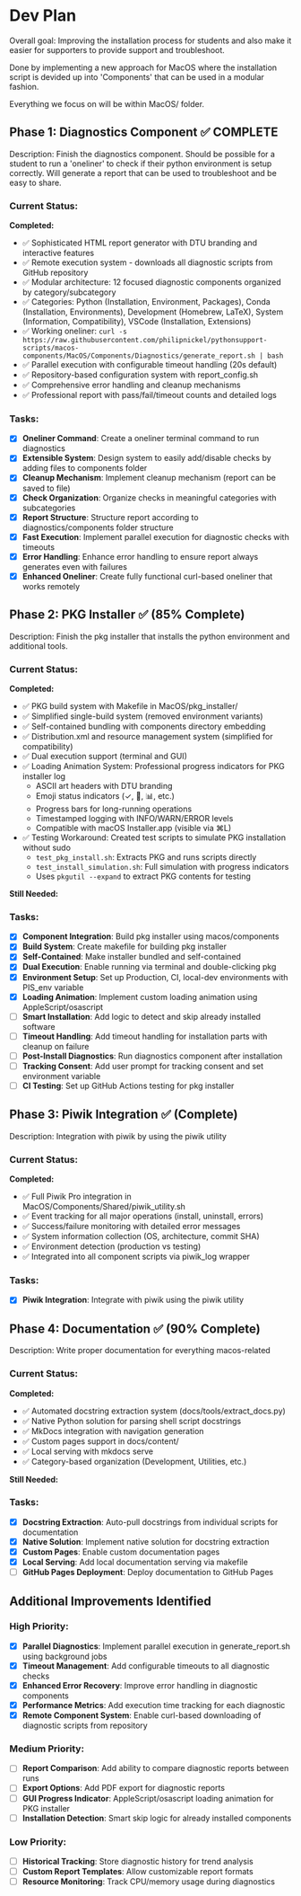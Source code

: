 # Dev Plan

Overall goal: 
Improving the installation process for students and also make it easier for supporters to provide support and troubleshoot. 

Done by implementing a new approach for MacOS where the installation script is devided up into 'Components' that can be used in a modular fashion. 

Everything we focus on will be within MacOS/ folder. 

## Phase 1: Diagnostics Component ✅ COMPLETE
Description: Finish the diagnostics component. Should be possible for a student to run a 'oneliner' to check if their python environment is setup correctly. Will generate a report that can be used to troubleshoot and be easy to share. 

### Current Status:
**Completed:**
- ✅ Sophisticated HTML report generator with DTU branding and interactive features
- ✅ Remote execution system - downloads all diagnostic scripts from GitHub repository
- ✅ Modular architecture: 12 focused diagnostic components organized by category/subcategory
- ✅ Categories: Python (Installation, Environment, Packages), Conda (Installation, Environments), Development (Homebrew, LaTeX), System (Information, Compatibility), VSCode (Installation, Extensions)
- ✅ Working oneliner: `curl -s https://raw.githubusercontent.com/philipnickel/pythonsupport-scripts/macos-components/MacOS/Components/Diagnostics/generate_report.sh | bash`
- ✅ Parallel execution with configurable timeout handling (20s default)
- ✅ Repository-based configuration system with report_config.sh
- ✅ Comprehensive error handling and cleanup mechanisms
- ✅ Professional report with pass/fail/timeout counts and detailed logs

### Tasks:
- [x] **Oneliner Command**: Create a oneliner terminal command to run diagnostics
- [x] **Extensible System**: Design system to easily add/disable checks by adding files to components folder
- [x] **Cleanup Mechanism**: Implement cleanup mechanism (report can be saved to file)
- [x] **Check Organization**: Organize checks in meaningful categories with subcategories
- [x] **Report Structure**: Structure report according to diagnostics/components folder structure
- [x] **Fast Execution**: Implement parallel execution for diagnostic checks with timeouts
- [x] **Error Handling**: Enhance error handling to ensure report always generates even with failures
- [x] **Enhanced Oneliner**: Create fully functional curl-based oneliner that works remotely 

## Phase 2: PKG Installer ✅ (85% Complete)
Description: Finish the pkg installer that installs the python environment and additional tools.

### Current Status:
**Completed:**
- ✅ PKG build system with Makefile in MacOS/pkg_installer/
- ✅ Simplified single-build system (removed environment variants)
- ✅ Self-contained bundling with components directory embedding
- ✅ Distribution.xml and resource management system (simplified for compatibility)
- ✅ Dual execution support (terminal and GUI)
- ✅ Loading Animation System: Professional progress indicators for PKG installer log
  - ASCII art headers with DTU branding
  - Emoji status indicators (✓, 🔧, 📊, etc.)
  - Progress bars for long-running operations
  - Timestamped logging with INFO/WARN/ERROR levels
  - Compatible with macOS Installer.app (visible via ⌘L)
- ✅ Testing Workaround: Created test scripts to simulate PKG installation without sudo
  - `test_pkg_install.sh`: Extracts PKG and runs scripts directly
  - `test_install_simulation.sh`: Full simulation with progress indicators
  - Uses `pkgutil --expand` to extract PKG contents for testing

**Still Needed:**

### Tasks:
- [x] **Component Integration**: Build pkg installer using macos/components
- [x] **Build System**: Create makefile for building pkg installer
- [x] **Self-Contained**: Make installer bundled and self-contained
- [x] **Dual Execution**: Enable running via terminal and double-clicking pkg
- [x] **Environment Setup**: Set up Production, CI, local-dev environments with PIS_env variable
- [x] **Loading Animation**: Implement custom loading animation using AppleScript/osascript
- [ ] **Smart Installation**: Add logic to detect and skip already installed software
- [ ] **Timeout Handling**: Add timeout handling for installation parts with cleanup on failure
- [ ] **Post-Install Diagnostics**: Run diagnostics component after installation
- [ ] **Tracking Consent**: Add user prompt for tracking consent and set environment variable
- [ ] **CI Testing**: Set up GitHub Actions testing for pkg installer 

## Phase 3: Piwik Integration ✅ (Complete)
Description: Integration with piwik by using the piwik utility

### Current Status:
**Completed:**
- ✅ Full Piwik Pro integration in MacOS/Components/Shared/piwik_utility.sh
- ✅ Event tracking for all major operations (install, uninstall, errors)
- ✅ Success/failure monitoring with detailed error messages
- ✅ System information collection (OS, architecture, commit SHA)
- ✅ Environment detection (production vs testing)
- ✅ Integrated into all component scripts via piwik_log wrapper

### Tasks:
- [x] **Piwik Integration**: Integrate with piwik using the piwik utility

## Phase 4: Documentation ✅ (90% Complete)
Description: Write proper documentation for everything macos-related

### Current Status:
**Completed:**
- ✅ Automated docstring extraction system (docs/tools/extract_docs.py)
- ✅ Native Python solution for parsing shell script docstrings
- ✅ MkDocs integration with navigation generation
- ✅ Custom pages support in docs/content/
- ✅ Local serving with mkdocs serve
- ✅ Category-based organization (Development, Utilities, etc.)

**Still Needed:**

### Tasks:
- [x] **Docstring Extraction**: Auto-pull docstrings from individual scripts for documentation
- [x] **Native Solution**: Implement native solution for docstring extraction
- [x] **Custom Pages**: Enable custom documentation pages
- [x] **Local Serving**: Add local documentation serving via makefile
- [ ] **GitHub Pages Deployment**: Deploy documentation to GitHub Pages

## Additional Improvements Identified

### High Priority:
- [x] **Parallel Diagnostics**: Implement parallel execution in generate_report.sh using background jobs
- [x] **Timeout Management**: Add configurable timeouts to all diagnostic checks
- [x] **Enhanced Error Recovery**: Improve error handling in diagnostic components
- [x] **Performance Metrics**: Add execution time tracking for each diagnostic
- [x] **Remote Component System**: Enable curl-based downloading of diagnostic scripts from repository

### Medium Priority:
- [ ] **Report Comparison**: Add ability to compare diagnostic reports between runs
- [ ] **Export Options**: Add PDF export for diagnostic reports
- [ ] **GUI Progress Indicator**: AppleScript/osascript loading animation for PKG installer
- [ ] **Installation Detection**: Smart skip logic for already installed components

### Low Priority:
- [ ] **Historical Tracking**: Store diagnostic history for trend analysis
- [ ] **Custom Report Templates**: Allow customizable report formats
- [ ] **Resource Monitoring**: Track CPU/memory usage during diagnostics 